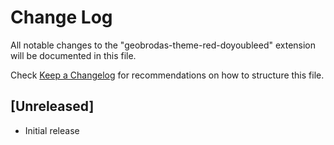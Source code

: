 # Change Log

All notable changes to the "geobrodas-theme-red-doyoubleed" extension will be documented in this file.

Check [Keep a Changelog](http://keepachangelog.com/) for recommendations on how to structure this file.

## [Unreleased]

- Initial release
